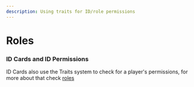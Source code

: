 ```yaml
---
description: Using traits for ID/role permissions
---
```


# Roles

### ID Cards and ID Permissions

ID Cards also use the Traits system to check for a player's permissions, for more about that check [roles](../roles/ "mention")
